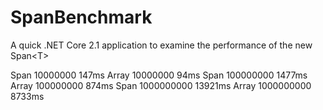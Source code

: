 # SpanBenchmark
A quick .NET Core 2.1 application to examine the performance of the new Span&lt;T>

Span    10000000        147ms
Array   10000000        94ms
Span    100000000       1477ms
Array   100000000       874ms
Span    1000000000      13921ms
Array   1000000000      8733ms